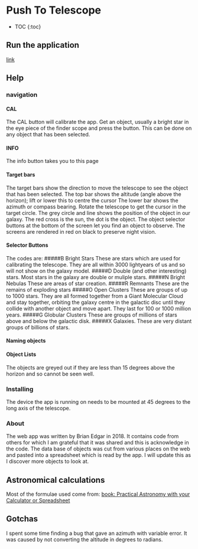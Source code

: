 # Push To Telescope
- TOC
{:toc}
## Run the application
[link](bwedgar.github.io/PushToTelescope/)
## Help
### navigation
#### CAL
The CAL button will calibrate the app. Get an object, usually a bright star in the eye piece of the finder scope and press the button. 
This can be done on any object that has been selected. 
#### INFO
The info button takes you to this page
#### Target bars
The target bars show the direction to move the telescope to see the object that has been selected. The top bar shows the altitude (angle above the horizon); lift or lower this to centre the cursor
The lower bar shows the azimuth or compass bearing. Rotate the telescope to get the cursor in the target circle.
The grey circle and line shows the position of the object in our galaxy. The red cross is the sun, the dot is the object.
The object selector buttons at the bottom of the screen let you find an object to observe.
      The screens are rendered in red on black to preserve night vision.
#### Selector Buttons
The codes are:
#####B Bright Stars
These are stars which are used for calibrating the telescope. They are all within 3000 lightyears of us and so will not show on the galaxy model.
#####D Double (and other interesting) stars. 
Most stars in the galaxy are double or muliple stars.
#####N  Bright Nebulas
These are areas of star creation.
#####R  Remnants
These are the remains of exploding stars
#####O  Open Clusters
These are groups of up to 1000 stars. They are all formed together from a Giant Molecular Cloud and stay together, orbiting the galaxy centre in the galactic disc until they collide with another object and move apart. They last
      for 100 or 1000 million years.
#####G Globular Clusters 
These are groups of millions of stars above and below the galactic disk.
#####X Galaxies. 
These are very distant groups of billions of stars.
####  Naming objects
#### Object Lists
The objects are greyed out if they are less than 15 degrees above the horizon and so cannot be seen well.
    
###  Installing
The device the app is running on needs to be mounted at 45 degrees to the long axis of the telescope.
###  About
The web app was written by Brian Edgar in 2018. It contains code from others for which I am grateful that it was shared and this is acknowledge in the code. The data base of objects was cut from various places on the web and pasted into a spreadsheet which is read by the app. I will update this as I discover more objects to look at.
## Astronomical calculations
Most of the formulae used come from: 
[book: Practical Astronomy with your Calculator or Spreadsheet](https://archive.org/details/Practical_Astronomy_with_your_Calculator_or_Spreadsheet_4th_edition_by_Peter_Duf/page/n4)
## Gotchas
I spent some time finding a bug that gave an azimuth with variable error. It was caused by not converting the altitude in degrees to radians. 


